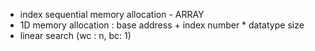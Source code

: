 - index sequential memory allocation - ARRAY
- 1D memory allocation : base address + index number * datatype size
- linear search (wc : n, bc: 1)
